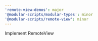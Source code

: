 ```yaml
---
'remote-view-demos': major
'@modular-scripts/modular-types': minor
'@modular-scripts/remote-view': minor
---
```


Implement RemoteView
